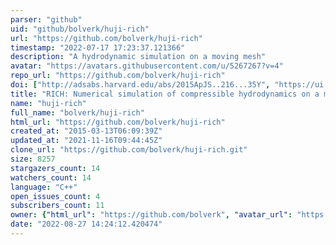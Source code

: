 ```yaml
---
parser: "github"
uid: "github/bolverk/huji-rich"
url: "https://github.com/bolverk/huji-rich"
timestamp: "2022-07-17 17:23:37.121366"
description: "A hydrodynamic simulation on a moving mesh"
avatar: "https://avatars.githubusercontent.com/u/5267267?v=4"
repo_url: "https://github.com/bolverk/huji-rich"
doi: ["http://adsabs.harvard.edu/abs/2015ApJS..216...35Y", "https://ui.adsabs.harvard.edu/abs/2014ascl.soft10005Y/abstract"]
title: "RICH: Numerical simulation of compressible hydrodynamics on a moving Voronoi mesh"
name: "huji-rich"
full_name: "bolverk/huji-rich"
html_url: "https://github.com/bolverk/huji-rich"
created_at: "2015-03-13T06:09:39Z"
updated_at: "2021-11-16T09:44:45Z"
clone_url: "https://github.com/bolverk/huji-rich.git"
size: 8257
stargazers_count: 14
watchers_count: 14
language: "C++"
open_issues_count: 4
subscribers_count: 11
owner: {"html_url": "https://github.com/bolverk", "avatar_url": "https://avatars.githubusercontent.com/u/5267267?v=4", "login": "bolverk", "type": "User"}
date: "2022-08-27 14:24:12.420474"
---
```

